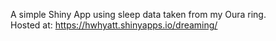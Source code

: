 A simple Shiny App using sleep data taken from my Oura ring.  
Hosted at: https://hwhyatt.shinyapps.io/dreaming/
